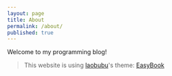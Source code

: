 ```yaml
---
layout: page
title: About
permalink: /about/
published: true
---
```


Welcome to my programming blog!

> This website is using [laobubu](http://laobubu.net)'s theme: [EasyBook](https://github.com/laobubu/jekyll-theme-EasyBook)

